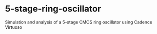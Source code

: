 # 5-stage-ring-oscillator
Simulation and analysis of a 5-stage CMOS ring oscillator using Cadence Virtuoso
